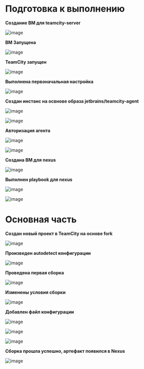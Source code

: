 # Подготовка к выполнению

**Создание ВМ для teamcity-server**

![image](https://github.com/user-attachments/assets/39857c0d-02af-446b-b0af-ad453b9a3e5b)

**ВМ Запущена**

![image](https://github.com/user-attachments/assets/bb506f9a-c3b6-44c1-b8e8-32f1b03cc869)


**TeamCity запущен**

![image](https://github.com/user-attachments/assets/d8023288-12af-4d76-a8c6-2ca77e34dd59)

**Выполнена первоначальная настройка**

![image](https://github.com/user-attachments/assets/916e2358-0789-4f14-bb8d-920998efe4c9)

**Создан инстанс на освнове образа jetbrains/teamcity-agent**

![image](https://github.com/user-attachments/assets/7f485460-f3ee-4b19-a106-a4f57f83ac95)

![image](https://github.com/user-attachments/assets/578ff1a1-2093-464f-9e7a-f1662bd24d81)

**Авторизация агента**

![image](https://github.com/user-attachments/assets/a2d226c4-f6b1-41ee-a195-f66b48c1d4d8)

![image](https://github.com/user-attachments/assets/b0fe237c-81a6-4f27-8d12-61b979b85ae3)

**Создана ВМ для nexus**

![image](https://github.com/user-attachments/assets/9c0703a1-ab09-488a-aee7-0f54ab379f9f)

**Выполнен playbook для nexus**

![image](https://github.com/user-attachments/assets/f7bfaa05-b872-49e8-b307-7c22dd2d5e33)

![image](https://github.com/user-attachments/assets/8c870ee3-d200-4b23-a34a-335e0d060011)


# Основная часть

**Создан новый проект в TeamCity на основе fork**

![image](https://github.com/user-attachments/assets/dc6bbdb9-3014-422f-87de-a807e0c628a4)

**Произведен autodetect конфигурации**

![image](https://github.com/user-attachments/assets/639dc87c-6e9f-48a0-af92-509db176e5b5)

**Проведена первая сборка**

![image](https://github.com/user-attachments/assets/aeaaafbf-886c-406e-8263-385c87492b77)

**Изменены условия сборки**

![image](https://github.com/user-attachments/assets/cb386cb6-a97b-4d85-b330-805a15051cdf)

**Добавлен файл конфигурации**

![image](https://github.com/user-attachments/assets/41caaf00-54a2-4fc2-9936-550005a4c965)

![image](https://github.com/user-attachments/assets/095dde0c-9028-4ad0-8ac3-4e26b9b01312)

![image](https://github.com/user-attachments/assets/b84eda83-1f88-422c-9fba-55e0654c6f76)

**Сборка прошла успешно, артефакт появился в Nexus**

![image](https://github.com/user-attachments/assets/7fbc8a92-c061-4fb2-a7ef-a0a3671af31c)





















